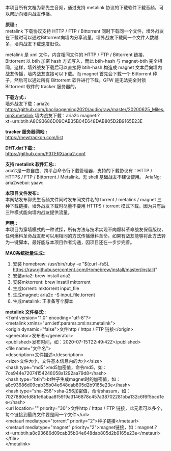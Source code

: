 本项目所有文档为郭先生音频，通过支持 metalink 协议的下载软件下载音频，可以帮助向墙内战友传播。

<b>原理::</b><br>
metalink 下载协议支持 HTTP / FTP / Bittorrent 同时下载同一个文件，墙外战友在下载时可以通过Bittorrent向墙内分享流量，墙外战友下载同一个文件人数越多，墙内战友下载速度赶快。

metalink 是 xml 文件，内含相同文件的 HTTP / FTP / Bittorrent 链接，Bittorrent 以 btih 加密 hash 方式写入，而此 btih-hash 与 magnet-btih 完全相同，这样，墙外战友下载后可以直接将 btih-hash 构造成 magnet 文本后向墙内战友传播，墙内战友直接可以下载。而 magnet 首先会下载一个 Bittorrent 种子，然后可以通过所有 Bittorrent 软件进行下载。GFW 是无法完全封锁 Bittorrent 软件的 tracker 服务器的。

<b>下载方式::</b><br>
墙外战友下载：aria2c https://github.com/baoliaogeming2020/audio/raw/master/20200625_Miles.mp3.metalink
墙内战友下载：aria2c magnet:?xt=urn:btih:A8C93686D09CAB35B04E648DAB805D2B9165E23E

<b>tracker 服务器网站::</b><br>
https://newtrackon.com/list

<b>DHT.dat下载::</b><br>
https://github.com/P3TERX/aria2.conf

<b>支持 metalink 软件汇总::</b><br>
aria2:是一款自由、跨平台命令行下载管理器，支持的下载协议有：HTTP / HTTPS / FTP / Bittorrent / Metalink。无 shell 基础战友不建议使用。
AriaNg:
aria2webui:
yaaw:

<b>本项目文件发布::</b><br>
本网站发布郭先生音频文件同时发布同文件名的 torrent / metalink / magnet 三种下载链接，墙外战友下载时尽量不要用 HTTPS / torrent 模式下载，因为只有后三种模式能向墙内战友提供流量。

<b>声明::</b><br>
本项目为穿墙模式的一种试探，所有方法与技术实现不向爆料革命战友保留版权，任何爆料革命战友都可以用相同的方式传播爆料革命。如果有战友能够将此方法转为一键脚本，最好能与本项目作者沟通，因项目还在一步步完善。

<b>MAC系统批量生成::</b><br>
1. 安装 homebrew:
/usr/bin/ruby -e "$(curl -fsSL https://raw.githubusercontent.com/Homebrew/install/master/install)"
2. 安装aria2:
brew install aria2
3. 安装mktorrent:
brew insatll mktorrent
4. 生成torrent:
mktorrent input_file
5. 生成magnet:
aria2c -S input_file.torrent
6. 生成metalink:
正准备写个脚本

<b>metalink 文件格式::</b><br>
&lt;?xml version="1.0" encoding="utf-8"?&gt;<br>
&lt;metalink xmlns="urn:ietf:params:xml:ns:metalink"&gt;<br>
  &lt;origin dynamic="false"&gt;文件http / https / FTP 链接&lt;/origin&gt;<br>
  &lt;generator&gt;发布者&lt;/generator&gt;<br>
  &lt;published&gt;发布时间，如：2020-07-15T22:49:42Z&lt;/published&gt;<br>
  &lt;file name="文件名"&gt;<br>
    &lt;description&gt;文件描述&lt;/description&gt;<br>
    &lt;size&gt;文件大小，文件基本信息内的大小&lt;/size&gt;<br>
    &lt;hash type="md5"&gt;md5加密值，命令md5，如：7ce944e72074154248058a1292aa79d8&lt;/hash&gt;<br>
    &lt;hash type="btih"&gt;bt种子生成magnet时的加密值，如：a8c93686d09cab35b04e648dab805d2b9165e23e&lt;/hash&gt;<br>
    &lt;hash type="sha-256"&gt;sha-256加密值，命令shasum，如：7027880efd8b1e6abaa8f5919a3146878c457a38702281bba132c6f6f5bcd1ee&lt;/hash&gt;<br>
    &lt;url location="" priority="30"&gt;文件http / https / FTP 链接，此元素可以多个，每个链接到最终文件要是同一个文件&lt;/url&gt;<br>
    &lt;metaurl mediatype="torrent" priority="2"&gt;种子链接&lt;/metaurl&gt;<br>
    &lt;metaurl mediatype="magnet" priority="2"&gt;magnet链接，如：magnet:?xt=urn:btih:a8c93686d09cab35b04e648dab805d2b9165e23e&lt;/metaurl&gt;<br>
  &lt;/file&gt;<br>
&lt;/metalink&gt;
